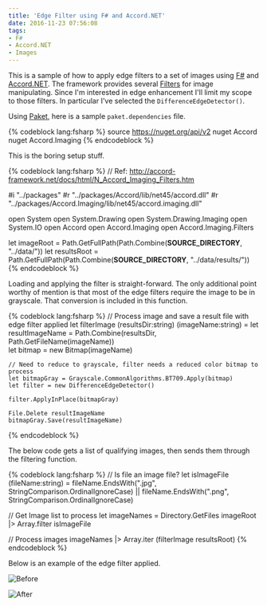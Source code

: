 ```yaml
---
title: 'Edge Filter using F# and Accord.NET'
date: 2016-11-23 07:56:08
tags:
- F#
- Accord.NET
- Images
---
```


This is a sample of how to apply edge filters to a set of images using [F#](http://fsharp.org/) and [Accord.NET](http://accord-framework.net/).  The framework provides several [Filters](http://accord-framework.net/docs/html/N_Accord_Imaging_Filters.htm) for image manipulating.  Since I'm interested in edge enhancement I'll limit my scope to those filters.  In particular I've selected the ```DifferenceEdgeDetector()```.

Using [Paket](https://github.com/fsprojects/Paket), here is a sample ```paket.dependencies``` file.

{% codeblock lang:fsharp %}
source https://nuget.org/api/v2
nuget Accord
nuget Accord.Imaging
{% endcodeblock %}

This is the boring setup stuff.  

{% codeblock lang:fsharp %}
// Ref: http://accord-framework.net/docs/html/N_Accord_Imaging_Filters.htm

#i "../packages"
#r "../packages/Accord/lib/net45/accord.dll"
#r "../packages/Accord.Imaging/lib/net45/accord.imaging.dll"

open System
open System.Drawing
open System.Drawing.Imaging
open System.IO
open Accord
open Accord.Imaging
open Accord.Imaging.Filters

let imageRoot = Path.GetFullPath(Path.Combine(__SOURCE_DIRECTORY__, "../data/"))
let resultsRoot = Path.GetFullPath(Path.Combine(__SOURCE_DIRECTORY__, "../data/results/"))
{% endcodeblock %}

Loading and applying the filter is straight-forward.  The only additional point worthy of mention is that most of the edge filters require the image to be in grayscale.  That conversion is included in this function.

{% codeblock lang:fsharp %}
// Process image and save a result file with edge filter applied
let filterImage (resultsDir:string) (imageName:string) =
    let resultImageName = Path.Combine(resultsDir, Path.GetFileName(imageName))        
    let bitmap = new Bitmap(imageName)

    // Need to reduce to grayscale, filter needs a reduced color bitmap to process
    let bitmapGray = Grayscale.CommonAlgorithms.BT709.Apply(bitmap)
    let filter = new DifferenceEdgeDetector()

    filter.ApplyInPlace(bitmapGray)

    File.Delete resultImageName
    bitmapGray.Save(resultImageName)
{% endcodeblock %}

The below code gets a list of qualifying images, then sends them through the filtering function.

{% codeblock lang:fsharp %}
// Is file an image file?
let isImageFile (fileName:string) = 
    fileName.EndsWith(".jpg", StringComparison.OrdinalIgnoreCase)
    || fileName.EndsWith(".png", StringComparison.OrdinalIgnoreCase)

// Get Image list to process
let imageNames = 
    Directory.GetFiles imageRoot 
    |> Array.filter isImageFile

// Process images
imageNames 
|> Array.iter (filterImage resultsRoot)
{% endcodeblock %}

Below is an example of the edge filter applied.

![Before](/images/edges_before.jpg)

![After](/images/edges_after.jpg)

